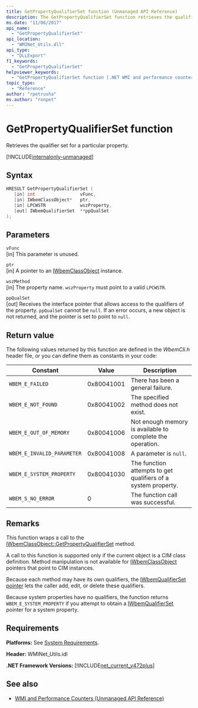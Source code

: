 ```yaml
---
title: GetPropertyQualifierSet function (Unmanaged API Reference)
description: The GetPropertyQualifierSet function retrieves the qualifier set for a property.
ms.date: "11/06/2017"
api_name:
  - "GetPropertyQualifierSet"
api_location:
  - "WMINet_Utils.dll"
api_type:
  - "DLLExport"
f1_keywords:
  - "GetPropertyQualifierSet"
helpviewer_keywords:
  - "GetPropertyQualifierSet function [.NET WMI and performance counters]"
topic_type:
  - "Reference"
author: "rpetrusha"
ms.author: "ronpet"
---
```


# GetPropertyQualifierSet function

Retrieves the qualifier set for a particular property.

[!INCLUDE[internalonly-unmanaged](../../../../includes/internalonly-unmanaged.md)]

## Syntax

```cpp
HRESULT GetPropertyQualifierSet (
   [in] int                 vFunc,
   [in] IWbemClassObject*   ptr,
   [in] LPCWSTR             wszProperty,
   [out] IWbemQualifierSet  **ppQualSet
);
```

## Parameters

`vFunc`\
[in] This parameter is unused.

`ptr`\
[in] A pointer to an [IWbemClassObject](/windows/desktop/api/wbemcli/nn-wbemcli-iwbemclassobject) instance.

`wszMethod`\
[in] The property  name. `wszProperty` must point to a valid `LPCWSTR`.

`ppQualSet`\
[out] Receives the interface pointer that allows access to the qualifiers of the property. `ppQualSet` cannot be `null`. If an error occurs, a new object is not returned, and the pointer is set to point to `null`.

## Return value

The following values returned by this function are defined in the *WbemCli.h* header file, or you can define them as constants in your code:

|Constant  |Value  |Description  |
|---------|---------|---------|
|`WBEM_E_FAILED` | 0x80041001 | There has been a general failure. |
| `WBEM_E_NOT_FOUND` | 0x80041002 | The specified method does not exist. |
|`WBEM_E_OUT_OF_MEMORY` | 0x80041006 | Not enough memory is available to complete the operation. |
|`WBEM_E_INVALID_PARAMETER` | 0x80041008 | A parameter is `null`. |
| `WBEM_E_SYSTEM_PROPERTY` | 0x80041030 | The function attempts to get qualifiers of a system property. |
|`WBEM_S_NO_ERROR` | 0 | The function call was successful.  |

## Remarks

This function wraps a call to the [IWbemClassObject::GetPropertyQualifierSet](/windows/desktop/api/wbemcli/nf-wbemcli-iwbemclassobject-getpropertyqualifierset) method.

A call to this function is supported only if the current object is a CIM class definition. Method manipulation is not available for [IWbemClassObject](/windows/desktop/api/wbemcli/nn-wbemcli-iwbemclassobject) pointers that point to CIM instances.

Because each method may have its own qualifiers, the [IWbemQualifierSet pointer](/windows/desktop/api/wbemcli/nn-wbemcli-iwbemqualifierset) lets the caller add, edit, or delete these qualifiers.

Because system properties have no qualifiers, the function returns `WBEM_E_SYSTEM_PROPERTY` if you attempt to obtain a [IWbemQualifierSet](/windows/desktop/api/wbemcli/nn-wbemcli-iwbemqualifierset) pointer for a system property.

## Requirements

**Platforms:** See [System Requirements](../../../../docs/framework/get-started/system-requirements.md).

**Header:** WMINet_Utils.idl

**.NET Framework Versions:** [!INCLUDE[net_current_v472plus](../../../../includes/net-current-v472plus.md)]

## See also

- [WMI and Performance Counters (Unmanaged API Reference)](index.md)
